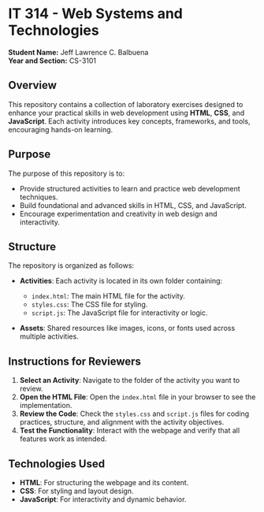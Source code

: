 # IT 314 - Web Systems and Technologies

**Student Name:** Jeff Lawrence C. Balbuena                                                    
**Year and Section:** CS-3101

## Overview  
This repository contains a collection of laboratory exercises designed to enhance your practical skills in web development using **HTML**, **CSS**, and **JavaScript**. Each activity introduces key concepts, frameworks, and tools, encouraging hands-on learning.  

## Purpose  
The purpose of this repository is to:  
* Provide structured activities to learn and practice web development techniques.  
* Build foundational and advanced skills in HTML, CSS, and JavaScript.  
* Encourage experimentation and creativity in web design and interactivity.  

## Structure  
The repository is organized as follows:  
* **Activities**: Each activity is located in its own folder containing:  
  * `index.html`: The main HTML file for the activity.  
  * `styles.css`: The CSS file for styling.  
  * `script.js`: The JavaScript file for interactivity or logic.  

* **Assets**: Shared resources like images, icons, or fonts used across multiple activities.  


## Instructions for Reviewers  
1. **Select an Activity**: Navigate to the folder of the activity you want to review.  
2. **Open the HTML File**: Open the `index.html` file in your browser to see the implementation.  
3. **Review the Code**: Check the `styles.css` and `script.js` files for coding practices, structure, and alignment with the activity objectives.  
4. **Test the Functionality**: Interact with the webpage and verify that all features work as intended.  


## Technologies Used  
* **HTML**: For structuring the webpage and its content.  
* **CSS**: For styling and layout design.  
* **JavaScript**: For interactivity and dynamic behavior.  


